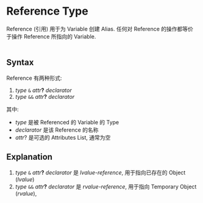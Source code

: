 # Reference Type

Reference (引用) 用于为 Variable 创建 Alias.
任何对 Reference 的操作都等价于操作 Reference 所指向的 Variable.
<br><br>

## Syntax

Reference 有两种形式:

1. *type* `&` *attr*<strong>?</strong> *declarator*
2. *type* `&&` *attr*<strong>?</strong> *declarator*

其中:

- *type* 是被 Referenced 的 Variable 的 Type
- *declarator* 是该 Reference 的名称
- *attr*? 是可选的 Attributes List, 通常为空

## Explanation

1. *type* `&` *attr*<strong>?</strong> *declarator*
   是 *lvalue-reference*, 用于指向已存在的 Object (*lvalue*)
2. *type* `&&` *attr*<strong>?</strong> *declarator*
   是 *rvalue-reference*, 用于指向 Temporary Object (*rvalue*), 
